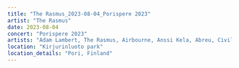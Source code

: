 ```yaml
---
title: "The Rasmus_2023-08-04_Porispere 2023"
artist: "The Rasmus"
date: 2023-08-04
concert: "Porispere 2023"
artists: "Adam Lambert, The Rasmus, Airbourne, Anssi Kela, Abreu, Civil Defense, Anna Puu, Adam Ďurica, 2 Unlimited, Chinaski"
location: "Kirjurinluoto park"
location_details: "Pori, Finland"
---
```

